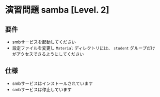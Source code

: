 # 演習問題 samba [Level. 2]
## 要件

- smbサービスを起動してください 
- 設定ファイルを変更し `Material` ディレクトリには、 `student` グループだけがアクセスできるようにしてください

## 仕様

- smbサービスはインストールされています
- smbサービスは停止しています